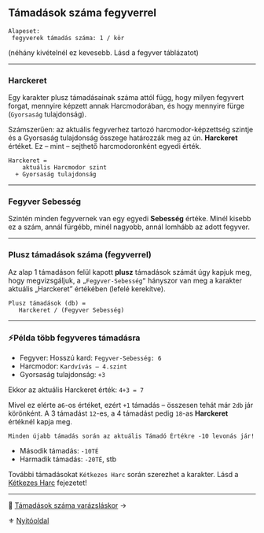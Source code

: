 ## Támadások száma fegyverrel

```
Alapeset:
 fegyverek támadás száma: 1 / kör
```
(néhány kivételnél ez kevesebb. Lásd a fegyver táblázatot)

---
### Harckeret

Egy karakter plusz támadásainak száma attól függ, hogy milyen fegyvert forgat, mennyire képzett annak Harcmodorában, és hogy mennyire fürge (`Gyorsaság` tulajdonság).

Számszerűen: az aktuális fegyverhez tartozó harcmodor-képzettség szintje és a Gyorsaság tulajdonság összege határozzák meg az ún. **Harckeret** értéket. Ez – mint – sejthető harcmodoronként egyedi érték.

```
Harckeret = 
    aktuális Harcmodor szint
  + Gyorsaság tulajdonság
```

---
### Fegyver Sebesség

Szintén minden fegyvernek van egy egyedi **Sebesség** értéke. Minél kisebb ez a szám, annál fürgébb, minél nagyobb, annál lomhább az adott fegyver.

---
### Plusz támadások száma (fegyverrel)

Az alap 1 támadáson felül kapott **plusz** támadások számát úgy kapjuk meg, hogy megvizsgáljuk, a `„Fegyver-Sebesség”` hányszor van meg a karakter aktuális „Harckeret” értékében (lefelé kerekítve).

```
Plusz támadások (db) =
   Harckeret / (Fegyver Sebesség)
```

---
### ⚡Példa több fegyveres támadásra

- Fegyver: Hosszú kard: `Fegyver-Sebesség: 6`
- Harcmodor: `Kardvívás – 4.szint`
- Gyorsaság tulajdonság: `+3`

Ekkor az aktuális Harckeret érték:  `4+3 = 7`

Mivel ez elérte a`6`-os értéket, ezért `+1` támadás – összesen tehát már `2db` jár körönként. A 3 támadást `12`-es, a 4 támadást pedig `18`-as **Harckeret** értéknél kapja meg.

```
Minden újabb támadás során az aktuális Támadó Értékre -10 levonás jár!
```

- Második támadás: `-10TÉ`
- Harmadik támadás: `-20TÉ`, stb

További támadásokat `Kétkezes Harc` során szerezhet a karakter. Lásd a [Kétkezes Harc](064_04_ketkezes_harc.md) fejezetet!

---

🔗 [Támadások száma varázsláskor](063_04_tamadasok_szama_varazslaskor.md) →

⚜️ [Nyitóoldal](start.md)
